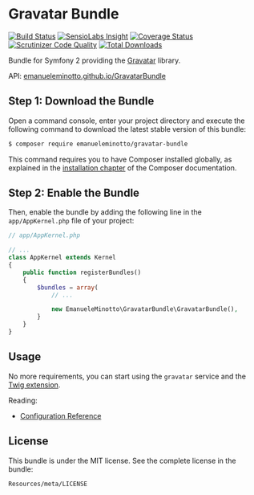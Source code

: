Gravatar Bundle
===============

[![Build Status](https://img.shields.io/travis/EmanueleMinotto/GravatarBundle.svg?style=flat)](https://travis-ci.org/EmanueleMinotto/GravatarBundle)
[![SensioLabs Insight](https://img.shields.io/sensiolabs/i/196fce1e-5333-45fb-8338-8d414ede8167.svg?style=flat)](https://insight.sensiolabs.com/projects/196fce1e-5333-45fb-8338-8d414ede8167)
[![Coverage Status](https://img.shields.io/coveralls/EmanueleMinotto/GravatarBundle.svg?style=flat)](https://coveralls.io/r/EmanueleMinotto/GravatarBundle)
[![Scrutinizer Code Quality](https://img.shields.io/scrutinizer/g/EmanueleMinotto/GravatarBundle.svg?style=flat)](https://scrutinizer-ci.com/g/EmanueleMinotto/GravatarBundle/)
[![Total Downloads](https://img.shields.io/packagist/dt/emanueleminotto/gravatar-bundle.svg?style=flat)](https://packagist.org/packages/emanueleminotto/gravatar-bundle)

Bundle for Symfony 2 providing the [Gravatar](https://github.com/EmanueleMinotto/Gravatar) library.

API: [emanueleminotto.github.io/GravatarBundle](http://emanueleminotto.github.io/GravatarBundle/)

Step 1: Download the Bundle
---------------------------

Open a command console, enter your project directory and execute the
following command to download the latest stable version of this bundle:

```bash
$ composer require emanueleminotto/gravatar-bundle
```

This command requires you to have Composer installed globally, as explained
in the [installation chapter](https://getcomposer.org/doc/00-intro.md)
of the Composer documentation.

Step 2: Enable the Bundle
-------------------------

Then, enable the bundle by adding the following line in the `app/AppKernel.php`
file of your project:

```php
// app/AppKernel.php

// ...
class AppKernel extends Kernel
{
    public function registerBundles()
    {
        $bundles = array(
            // ...

            new EmanueleMinotto\GravatarBundle\GravatarBundle(),
        }
    }
}
```

Usage
-----

No more requirements, you can start using the `gravatar` service and the [Twig extension](https://github.com/EmanueleMinotto/Gravatar#twig-extension).

Reading:

 * [Configuration Reference](https://github.com/EmanueleMinotto/GravatarBundle/tree/master/Resources/doc/configuration-reference.rst)

License
-------

This bundle is under the MIT license. See the complete license in the bundle:

    Resources/meta/LICENSE
